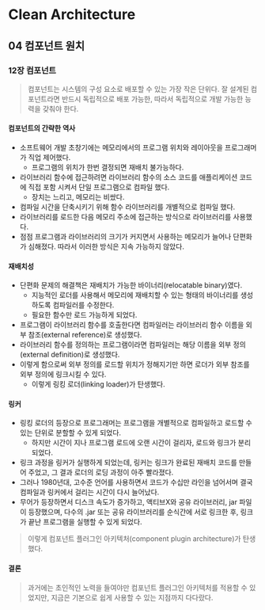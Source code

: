 # Clean Architecture

## 04 컴포넌트 원치

### 12장 컴포넌트

> 컴포넌트는 시스템의 구성 요소로 배포할 수 있는 가장 작은 단위다. 잘 설계된 컴포넌트라면 반드시 독립적으로 배포 가능한, 따라서 독립적으로 개발 가능한 능력을 갖춰야 한다.

#### 컴포넌트의 간략한 역사

- 소프트웨어 개발 초창기에는 메모리에서의 프로그램 위치와 레이아웃을 프로그래머가 직업 제어했다.
  - 프로그램의 위치가 한번 결정되면 재배치 불가능하다.
- 라이브러리 함수에 접근하려면 라이브러리 함수의 소스 코드를 애플리케이션 코드에 직접 포함 시켜서 단일 프로그램으로 컴파일 했다.
  - 장치는 느리고, 메모리는 비쌌다.
- 컴파일 시간을 단축시키기 위해 함수 라이브러리를 개별적으로 컴파일 했다.
- 라이브러리를 로드한 다음 메모리 주소에 접근하는 방식으로 라이브러리를 사용했다.
- 점점 프로그램과 라이브러리의 크기가 커지면서 사용하는 메모리가 늘어나 단편화가 심해졌다. 따라서 이러한 방식은 지속 가능하지 않았다.

#### 재배치성

- 단편화 문제의 해결책은 재배치가 가능한 바이너리(relocatable binary)였다.
  - 지능적인 로더를 사용해서 메모리에 재배치할 수 있는 형태의 바이너리를 생성하도록 컴파일러를 수정한다.
  - 필요한 함수만 로드 가능하게 되었다.
- 프로그램이 라이브러리 함수를 호출한다면 컴파일러는 라이브러리 함수 이름을 외부 참조(external reference)로 생성했다.
- 라이브러리 함수를 정의하는 프로그램이라면 컴파일러는 해당 이름을 외부 정의(external definition)로 생성했다.
- 이렇게 함으로써 외부 정의를 로드할 위치가 정해지기만 하면 로더가 외부 참조를 외부 정의에 링크시킬 수 있다.
  - 이렇게 링킹 로더(linking loader)가 탄생했다.

#### 링커

- 링킹 로더의 등장으로 프로그래머는 프로그램을 개별적으로 컴파일하고 로드할 수 있는 단위로 분할할 수 있게 되었다.
  - 하지만 시간이 지나 프로그램 로드에 오랜 시간이 걸리자, 로드와 링크가 분리 되었다.
- 링크 과정을 링커가 실행하게 되었는데, 링커는 링크가 완료된 재배치 코드를 만들어 주었고, 그 결과 로더의 로딩 과정이 아주 빨라졌다.
- 그러나 1980년대, 고수준 언어를 사용하면서 코드가 수십만 라인을 넘어서며 결국 컴파일과 링커에서 걸리는 시간이 다시 늘어났다.
- 무어가 등장하면서 디스크 속도가 증가하고, 액티브X와 공유 라이브러리, jar 파일이 등장했으며, 다수의 .jar 또는 공유 라이브러리를 순식간에 서로 링크한 후, 링크가 끝난 프로그램을 실행할 수 있게 되었다.

> 이렇게 컴포넌트 플러그인 아키텍처(component plugin architecture)가 탄생했다.

#### 결론

> 과거에는 초인적인 노력을 들여야만 컴포넌트 플러그인 아키텍처를 적용할 수 있었지만, 지금은 기본으로 쉽게 사용할 수 있는 지점까지 다다랐다.

